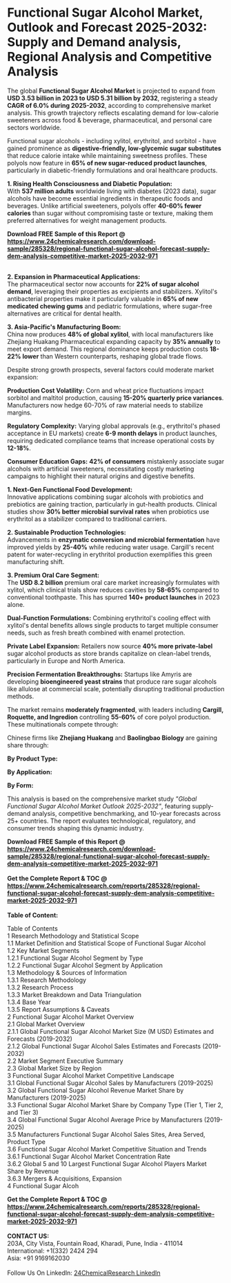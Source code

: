 <h1>Functional Sugar Alcohol Market, Outlook and Forecast 2025-2032: Supply and Demand analysis, Regional Analysis and Competitive Analysis</h1><p>The global <strong>Functional Sugar Alcohol Market</strong> is projected to expand from <strong>USD 3.53 billion in 2023 to USD 5.31 billion by 2032</strong>, registering a steady <strong>CAGR of 6.0% during 2025-2032</strong>, according to comprehensive market analysis. This growth trajectory reflects escalating demand for low-calorie sweeteners across food &amp; beverage, pharmaceutical, and personal care sectors worldwide.</p><p>Functional sugar alcohols - including xylitol, erythritol, and sorbitol - have gained prominence as <strong>digestive-friendly, low-glycemic sugar substitutes</strong> that reduce calorie intake while maintaining sweetness profiles. These polyols now feature in <strong>65% of new sugar-reduced product launches</strong>, particularly in diabetic-friendly formulations and oral healthcare products.</p><p><strong>1. Rising Health Consciousness and Diabetic Population:</strong><br>
With <strong>537 million adults</strong> worldwide living with diabetes (2023 data), sugar alcohols have become essential ingredients in therapeutic foods and beverages. Unlike artificial sweeteners, polyols offer <strong>40-60% fewer calories</strong> than sugar without compromising taste or texture, making them preferred alternatives for weight management products.</p><div><b>Download FREE Sample of this Report @ 
            <a href="https://www.24chemicalresearch.com/download-sample/285328/regional-functional-sugar-alcohol-forecast-supply-dem-analysis-competitive-market-2025-2032-971">
            https://www.24chemicalresearch.com/download-sample/285328/regional-functional-sugar-alcohol-forecast-supply-dem-analysis-competitive-market-2025-2032-971</a></b></div><br><p><strong>2. Expansion in Pharmaceutical Applications:</strong><br>
The pharmaceutical sector now accounts for <strong>22% of sugar alcohol demand</strong>, leveraging their properties as excipients and stabilizers. Xylitol's antibacterial properties make it particularly valuable in <strong>65% of new medicated chewing gums</strong> and pediatric formulations, where sugar-free alternatives are critical for dental health.</p><p><strong>3. Asia-Pacific's Manufacturing Boom:</strong><br>
China now produces <strong>48% of global xylitol</strong>, with local manufacturers like Zhejiang Huakang Pharmaceutical expanding capacity by <strong>35% annually</strong> to meet export demand. This regional dominance keeps production costs <strong>18-22% lower</strong> than Western counterparts, reshaping global trade flows.</p><p>Despite strong growth prospects, several factors could moderate market expansion:</p><p><strong>Production Cost Volatility:</strong> Corn and wheat price fluctuations impact sorbitol and maltitol production, causing <strong>15-20% quarterly price variances</strong>. Manufacturers now hedge 60-70% of raw material needs to stabilize margins.</p><p><strong>Regulatory Complexity:</strong> Varying global approvals (e.g., erythritol's phased acceptance in EU markets) create <strong>6-9 month delays</strong> in product launches, requiring dedicated compliance teams that increase operational costs by <strong>12-18%</strong>.</p><p><strong>Consumer Education Gaps:</strong> <strong>42% of consumers</strong> mistakenly associate sugar alcohols with artificial sweeteners, necessitating costly marketing campaigns to highlight their natural origins and digestive benefits.</p><p><strong>1. Next-Gen Functional Food Development:</strong><br>
Innovative applications combining sugar alcohols with probiotics and prebiotics are gaining traction, particularly in gut-health products. Clinical studies show <strong>30% better microbial survival rates</strong> when probiotics use erythritol as a stabilizer compared to traditional carriers.</p><p><strong>2. Sustainable Production Technologies:</strong><br>
Advancements in <strong>enzymatic conversion and microbial fermentation</strong> have improved yields by <strong>25-40%</strong> while reducing water usage. Cargill's recent patent for water-recycling in erythritol production exemplifies this green manufacturing shift.</p><p><strong>3. Premium Oral Care Segment:</strong><br>
The <strong>USD 8.2 billion</strong> premium oral care market increasingly formulates with xylitol, which clinical trials show reduces cavities by <strong>58-65%</strong> compared to conventional toothpaste. This has spurred <strong>140+ product launches</strong> in 2023 alone.</p><p><strong>Dual-Function Formulations:</strong> Combining erythritol's cooling effect with xylitol's dental benefits allows single products to target multiple consumer needs, such as fresh breath combined with enamel protection.</p><p><strong>Private Label Expansion:</strong> Retailers now source <strong>40% more private-label</strong> sugar alcohol products as store brands capitalize on clean-label trends, particularly in Europe and North America.</p><p><strong>Precision Fermentation Breakthroughs:</strong> Startups like Amyris are developing <strong>bioengineered yeast strains</strong> that produce rare sugar alcohols like allulose at commercial scale, potentially disrupting traditional production methods.</p><p>The market remains <strong>moderately fragmented</strong>, with leaders including <strong>Cargill, Roquette, and Ingredion</strong> controlling <strong>55-60%</strong> of core polyol production. These multinationals compete through:</p><p>Chinese firms like <strong>Zhejiang Huakang</strong> and <strong>Baolingbao Biology</strong> are gaining share through:</p><p><strong>By Product Type:</strong></p><p><strong>By Application:</strong></p><p><strong>By Form:</strong></p><p>This analysis is based on the comprehensive market study <em>"Global Functional Sugar Alcohol Market Outlook 2025-2032"</em>, featuring supply-demand analysis, competitive benchmarking, and 10-year forecasts across 25+ countries. The report evaluates technological, regulatory, and consumer trends shaping this dynamic industry.</p><div><b>Download FREE Sample of this Report @ 
            <a href="https://www.24chemicalresearch.com/download-sample/285328/regional-functional-sugar-alcohol-forecast-supply-dem-analysis-competitive-market-2025-2032-971">
            https://www.24chemicalresearch.com/download-sample/285328/regional-functional-sugar-alcohol-forecast-supply-dem-analysis-competitive-market-2025-2032-971</a></b></div><br><div><b>Get the Complete Report & TOC @ 
            <a href="https://www.24chemicalresearch.com/reports/285328/regional-functional-sugar-alcohol-forecast-supply-dem-analysis-competitive-market-2025-2032-971">
            https://www.24chemicalresearch.com/reports/285328/regional-functional-sugar-alcohol-forecast-supply-dem-analysis-competitive-market-2025-2032-971</a></b></div><br>
            <b>Table of Content:</b><p>Table of Contents<br />
1 Research Methodology and Statistical Scope<br />
1.1 Market Definition and Statistical Scope of Functional Sugar Alcohol<br />
1.2 Key Market Segments<br />
1.2.1 Functional Sugar Alcohol Segment by Type<br />
1.2.2 Functional Sugar Alcohol Segment by Application<br />
1.3 Methodology & Sources of Information<br />
1.3.1 Research Methodology<br />
1.3.2 Research Process<br />
1.3.3 Market Breakdown and Data Triangulation<br />
1.3.4 Base Year<br />
1.3.5 Report Assumptions & Caveats<br />
2 Functional Sugar Alcohol Market Overview<br />
2.1 Global Market Overview<br />
2.1.1 Global Functional Sugar Alcohol Market Size (M USD) Estimates and Forecasts (2019-2032)<br />
2.1.2 Global Functional Sugar Alcohol Sales Estimates and Forecasts (2019-2032)<br />
2.2 Market Segment Executive Summary<br />
2.3 Global Market Size by Region<br />
3 Functional Sugar Alcohol Market Competitive Landscape<br />
3.1 Global Functional Sugar Alcohol Sales by Manufacturers (2019-2025)<br />
3.2 Global Functional Sugar Alcohol Revenue Market Share by Manufacturers (2019-2025)<br />
3.3 Functional Sugar Alcohol Market Share by Company Type (Tier 1, Tier 2, and Tier 3)<br />
3.4 Global Functional Sugar Alcohol Average Price by Manufacturers (2019-2025)<br />
3.5 Manufacturers Functional Sugar Alcohol Sales Sites, Area Served, Product Type<br />
3.6 Functional Sugar Alcohol Market Competitive Situation and Trends<br />
3.6.1 Functional Sugar Alcohol Market Concentration Rate<br />
3.6.2 Global 5 and 10 Largest Functional Sugar Alcohol Players Market Share by Revenue<br />
3.6.3 Mergers & Acquisitions, Expansion<br />
4 Functional Sugar Alcoh</p><div><b>Get the Complete Report & TOC @ 
            <a href="https://www.24chemicalresearch.com/reports/285328/regional-functional-sugar-alcohol-forecast-supply-dem-analysis-competitive-market-2025-2032-971">
            https://www.24chemicalresearch.com/reports/285328/regional-functional-sugar-alcohol-forecast-supply-dem-analysis-competitive-market-2025-2032-971</a></b></div><br><b>CONTACT US:</b><br>
            203A, City Vista, Fountain Road, Kharadi, Pune, India - 411014<br>
            International: +1(332) 2424 294<br>
            Asia: +91 9169162030 <br><br>
            Follow Us On LinkedIn: <a href="https://www.linkedin.com/company/24chemicalresearch/">24ChemicalResearch LinkedIn</a>